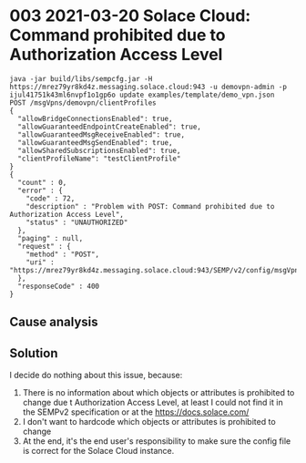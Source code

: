 
# 003 2021-03-20 Solace Cloud: Command prohibited due to Authorization Access Level

```commandline
java -jar build/libs/sempcfg.jar -H https://mrez79yr8kd4z.messaging.solace.cloud:943 -u demovpn-admin -p ijul41751k43ml6nvpf1o1gp6o update examples/template/demo_vpn.json
POST /msgVpns/demovpn/clientProfiles
{
  "allowBridgeConnectionsEnabled": true,
  "allowGuaranteedEndpointCreateEnabled": true,
  "allowGuaranteedMsgReceiveEnabled": true,
  "allowGuaranteedMsgSendEnabled": true,
  "allowSharedSubscriptionsEnabled": true,
  "clientProfileName": "testClientProfile"
}
{
  "count" : 0,
  "error" : {
    "code" : 72,
    "description" : "Problem with POST: Command prohibited due to Authorization Access Level",
    "status" : "UNAUTHORIZED"
  },
  "paging" : null,
  "request" : {
    "method" : "POST",
    "uri" : "https://mrez79yr8kd4z.messaging.solace.cloud:943/SEMP/v2/config/msgVpns/demovpn/clientProfiles"
  },
  "responseCode" : 400
}
```

## Cause analysis

## Solution

I decide do nothing about this issue, because:

1. There is no information about which objects or attributes is prohibited to change due t Authorization Access Level, at least I could not find it in the SEMPv2 specification or at the https://docs.solace.com/
1. I don't want to hardcode which objects or attributes is prohibited to change
1. At the end, it's the end user's responsibility to make sure the config file is correct for the Solace Cloud instance.